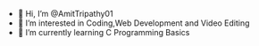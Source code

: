 - 👋 Hi, I’m @AmitTripathy01
- 👀 I’m interested in Coding,Web Development and Video Editing
- 🌱 I’m currently learning C Programming Basics

<!---
AmitTripathy01/AmitTripathy01 is a ✨ special ✨ repository because its `README.md` (this file) appears on your GitHub profile.
You can click the Preview link to take a look at your changes.
--->
